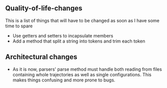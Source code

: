 ## Quality-of-life-changes

This is a list of things that will have to be changed as soon as I have some time to spare

* Use getters and setters to incapsulate members
* Add a method that split a string into tokens and trim each token

## Architectural changes

* As it is now, parsers' parse method must handle both reading from files containing whole trajectories as well as single configurations. This makes things confusing and more prone to bugs.
